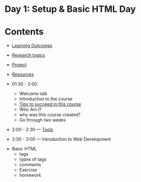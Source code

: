 # Day 1: Setup & Basic HTML Day

# Contents

- [Learning Outcomes]()
- [Research topics]()
- [Project]()
- [Resources](./resources.md)

- 01:30 - 2:00

  - Welcome talk
  - Introduction to the course
  - [Tips to succeed in this course](./tips.md)
  - Who Am I?
  - why was this course created?
  - Go through two weeks

- 2:00 - 2:30 — [Tools](./tools.md)

- 2:30 - 3:00 — Introduction to Web Development

* Basic HTML
  - tags
  - types of tags
  - comments
  - Exercise
  - homework
